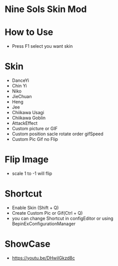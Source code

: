 # Nine Sols Skin Mod

# How to Use
- Press F1 select you want skin

# Skin
- DanceYi
- Chin Yi
- Niko
- JieChuan
- Heng
- Jee
- Chiikawa Usagi
- Chiikawa Goblin
- AttackEffect
- Custom picture or GIF
- Custom position sacle rotate order gifSpeed
- Custom Pic Gif no Flip

# Flip Image
- scale 1 to -1 will flip

# Shortcut
- Enable Skin (Shift + Q) 
- Create Custom Pic or Gif(Ctrl + Q) 
- you can change Shortcut in configEditor or using BepinExConfigurationManager

# ShowCase
- https://youtu.be/DHwiIGkzd8c
